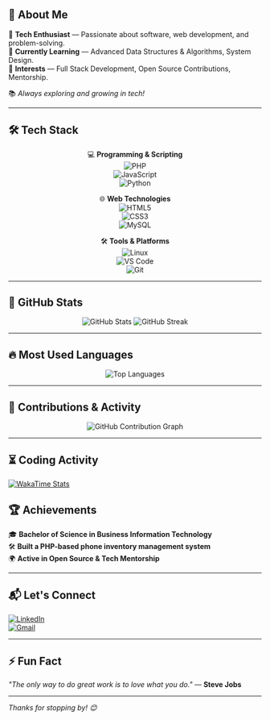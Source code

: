## 🚀 About Me  

🔹 **Tech Enthusiast** — Passionate about software, web development, and problem-solving.  
🔹 **Currently Learning** — Advanced Data Structures & Algorithms, System Design.  
🔹 **Interests** — Full Stack Development, Open Source Contributions, Mentorship.  

📚 _Always exploring and growing in tech!_

---

## 🛠️ Tech Stack  
<div align="center">
  
💻 **Programming & Scripting**  
![PHP](https://img.shields.io/badge/PHP-268bd2?style=for-the-badge&logo=php&logoColor=white)  
![JavaScript](https://img.shields.io/badge/JavaScript-000000?style=for-the-badge&logo=javascript&logoColor=yellow)  
![Python](https://img.shields.io/badge/Python-268bd2?style=for-the-badge&logo=python&logoColor=white)  

🌐 **Web Technologies**  
![HTML5](https://img.shields.io/badge/HTML5-000000?style=for-the-badge&logo=html5&logoColor=268bd2)  
![CSS3](https://img.shields.io/badge/CSS3-268bd2?style=for-the-badge&logo=css3&logoColor=white)  
![MySQL](https://img.shields.io/badge/MySQL-000000?style=for-the-badge&logo=mysql&logoColor=white)  

🛠️ **Tools & Platforms**  
![Linux](https://img.shields.io/badge/Linux-268bd2?style=for-the-badge&logo=linux&logoColor=white)  
![VS Code](https://img.shields.io/badge/VS%20Code-000000?style=for-the-badge&logo=visual-studio-code&logoColor=blue)  
![Git](https://img.shields.io/badge/Git-268bd2?style=for-the-badge&logo=git&logoColor=white)  

</div>

---

## 🚀 GitHub Stats  

<p align="center">
  <img src="https://github-readme-stats.vercel.app/api?username=shaddySco&show_icons=true&theme=solarized&count_private=true" alt="GitHub Stats" />
  <img src="https://streak-stats.demolab.com/?user=shaddySco&theme=solarized" alt="GitHub Streak" />
</p>

---

## 🔥 Most Used Languages  

<p align="center">
  <img src="https://github-readme-stats.vercel.app/api/top-langs/?username=shaddySco&layout=compact&theme=solarized" alt="Top Languages" />
</p>

---

## 🎯 Contributions & Activity  

<p align="center">
  <img src="http://github-profile-summary-cards.vercel.app/api/cards/profile-details?username=shaddySco&theme=solarized" alt="GitHub Contribution Graph" />
</p>

---

## ⏳ Coding Activity  
[![WakaTime Stats](https://github-readme-stats.vercel.app/api/wakatime?username=ShaddySco)](https://wakatime.com/@ShaddySco)


## 🏆 Achievements  

🎓 **Bachelor of Science in Business Information Technology**  
🛠️ **Built a PHP-based phone inventory management system**  
🌍 **Active in Open Source & Tech Mentorship**  

---

## 📬 Let's Connect  

[![LinkedIn](https://img.shields.io/badge/LinkedIn-000000?style=for-the-badge&logo=linkedin&logoColor=white)](https://www.linkedin.com/in/shadrackwahinya/)  
[![Gmail](https://img.shields.io/badge/Gmail-268bd2?style=for-the-badge&logo=gmail&logoColor=white)](mailto:your-email@example.com)  

---

## ⚡ Fun Fact  

_"The only way to do great work is to love what you do."_ — **Steve Jobs**  

---

_Thanks for stopping by! 😊_
